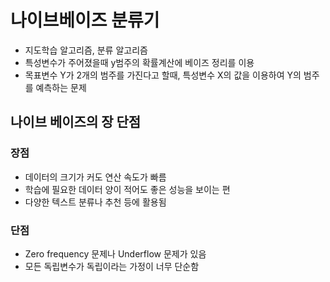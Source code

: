 # 나이브베이즈 분류기

- 지도학습 알고리즘, 분류 알고리즘
- 특성변수가 주어졌을때 y범주의 확률계산에 베이즈 정리를 이용
- 목표변수 Y가 2개의 범주를 가진다고 할때, 특성변수 X의 값을 이용하여 Y의 범주를 예측하는 문제



## 나이브 베이즈의 장 단점

### 장점

- 데이터의 크기가 커도 연산 속도가 빠름
- 학습에 필요한 데이터 양이 적어도 좋은 성능을 보이는 편
- 다양한 텍스트 분류나 추천 등에 활용됨

### 단점

- Zero frequency 문제나 Underflow 문제가 있음
- 모든 독립변수가 독립이라는 가정이 너무 단순함

